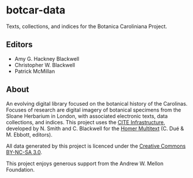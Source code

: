 botcar-data
===========

Texts, collections, and indices for the Botanica Caroliniana Project.

## Editors

- Amy G. Hackney Blackwell
- Christopher W. Blackwell
- Patrick McMillan

## About

An evolving digital library focused on the botanical history of the Carolinas. Focuses of research are digital imagery of botanical specimens from the Sloane Herbarium in London, with associated electronic texts, data collections, and indices. This project uses the [CITE Infrastructure](http://folio.furman.edu/projects/cite/index.html), developed by N. Smith and C. Blackwell for the [Homer Multitext](http://folio.furman.edu/projects/botanicacaroliniana/index.html) (C. Dué & M. Ebbott, editors).

All data generated by this project is licenced under the [Creative Commons BY-NC-SA 3.0](http://creativecommons.org/licenses/by-nc-sa/3.0/).

This project enjoys generous support from the Andrew W. Mellon Foundation.
